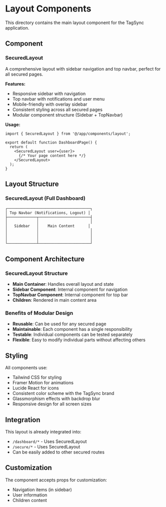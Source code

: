 # Layout Components

This directory contains the main layout component for the TagSync application.

## Component

### SecuredLayout
A comprehensive layout with sidebar navigation and top navbar, perfect for all secured pages.

**Features:**
- Responsive sidebar with navigation
- Top navbar with notifications and user menu
- Mobile-friendly with overlay sidebar
- Consistent styling across all secured pages
- Modular component structure (Sidebar + TopNavbar)

**Usage:**
```tsx
import { SecuredLayout } from '@/app/components/layout';

export default function DashboardPage() {
  return (
    <SecuredLayout user={user}>
      {/* Your page content here */}
    </SecuredLayout>
  );
}
```

## Layout Structure

### SecuredLayout (Full Dashboard)
```
┌─────────────────────────────────────┐
│ Top Navbar (Notifications, Logout) │
├─────────────┬───────────────────────┤
│             │                       │
│   Sidebar   │    Main Content      │
│             │                       │
│             │                       │
│             │                       │
└─────────────┴───────────────────────┘
```

## Component Architecture

### SecuredLayout Structure
- **Main Container**: Handles overall layout and state
- **Sidebar Component**: Internal component for navigation
- **TopNavbar Component**: Internal component for top bar
- **Children**: Rendered in main content area

### Benefits of Modular Design
- **Reusable**: Can be used for any secured page
- **Maintainable**: Each component has a single responsibility
- **Testable**: Individual components can be tested separately
- **Flexible**: Easy to modify individual parts without affecting others

## Styling

All components use:
- Tailwind CSS for styling
- Framer Motion for animations
- Lucide React for icons
- Consistent color scheme with the TagSync brand
- Glassmorphism effects with backdrop blur
- Responsive design for all screen sizes

## Integration

This layout is already integrated into:
- `/dashboard/*` - Uses SecuredLayout
- `/secure/*` - Uses SecuredLayout
- Can be easily added to other secured routes

## Customization

The component accepts props for customization:
- Navigation items (in sidebar)
- User information
- Children content
